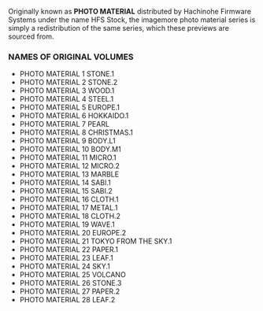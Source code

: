 Originally known as **PHOTO MATERIAL** distributed by Hachinohe Firmware Systems under the name HFS Stock, the imagemore photo material series is simply a redistribution of the same series, which these previews are sourced from.

### NAMES OF ORIGINAL VOLUMES
* PHOTO MATERIAL 1	STONE.1
* PHOTO MATERIAL 2	STONE.2
* PHOTO MATERIAL 3	WOOD.1
* PHOTO MATERIAL 4	STEEL.1
* PHOTO MATERIAL 5	EUROPE.1
* PHOTO MATERIAL 6	HOKKAIDO.1
* PHOTO MATERIAL 7	PEARL
* PHOTO MATERIAL 8	CHRISTMAS.1
* PHOTO MATERIAL 9	BODY.L1
* PHOTO MATERIAL 10	BODY.M1
* PHOTO MATERIAL 11	MICRO.1
* PHOTO MATERIAL 12	MICRO.2
* PHOTO MATERIAL 13	MARBLE
* PHOTO MATERIAL 14	SABI.1
* PHOTO MATERIAL 15	SABI.2
* PHOTO MATERIAL 16	CLOTH.1
* PHOTO MATERIAL 17	METAL.1
* PHOTO MATERIAL 18	CLOTH.2
* PHOTO MATERIAL 19	WAVE.1
* PHOTO MATERIAL 20	EUROPE.2
* PHOTO MATERIAL 21	TOKYO FROM THE SKY.1
* PHOTO MATERIAL 22	PAPER.1
* PHOTO MATERIAL 23	LEAF.1
* PHOTO MATERIAL 24	SKY.1
* PHOTO MATERIAL 25	VOLCANO
* PHOTO MATERIAL 26	STONE.3
* PHOTO MATERIAL 27	PAPER.2
* PHOTO MATERIAL 28	LEAF.2

